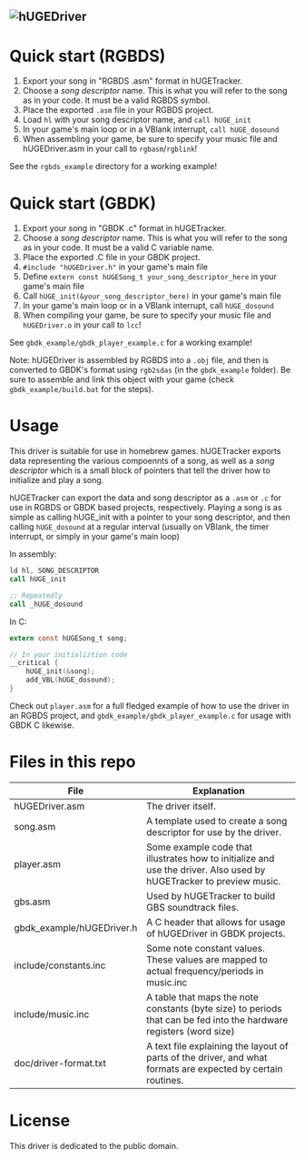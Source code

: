 ![hUGEDriver](https://nickfa.ro/images/Hugedriver2.gif)
---

# Quick start (RGBDS)
1. Export your song in "RGBDS .asm" format in hUGETracker.
2. Choose a *song descriptor* name. This is what you will refer to the song as in your code. It must be a valid RGBDS symbol.
3. Place the exported `.asm` file in your RGBDS project.
4. Load `hl` with your song descriptor name, and `call hUGE_init`
5. In your game's main loop or in a VBlank interrupt, `call hUGE_dosound`
6. When assembling your game, be sure to specify your music file and hUGEDriver.asm in your call to `rgbasm`/`rgblink`!

See the `rgbds_example` directory for a working example!

# Quick start (GBDK)
1. Export your song in "GBDK .c" format in hUGETracker.
2. Choose a *song descriptor* name. This is what you will refer to the song as in your code. It must be a valid C variable name.
3. Place the exported .C file in your GBDK project.
4. `#include "hUGEDriver.h"` in your game's main file
5. Define `extern const hUGESong_t your_song_descriptor_here` in your game's main file
6. Call `hUGE_init(&your_song_descriptor_here)` in your game's main file
7. In your game's main loop or in a VBlank interrupt, call `hUGE_dosound`
8. When compiling your game, be sure to specify your music file and `hUGEDriver.o` in your call to `lcc`!

See `gbdk_example/gbdk_player_example.c` for a working example!

Note: hUGEDriver is assembled by RGBDS into a `.obj` file, and then is converted to GBDK's format using `rgb2sdas` (in the `gbdk_example` folder). Be sure to assemble and link this object with your game (check `gbdk_example/build.bat` for the steps).

# Usage

This driver is suitable for use in homebrew games. hUGETracker exports data representing the various compoennts of a song, as well as a *song descriptor* which is a small block of pointers that tell the driver how to initialize and play a song.

hUGETracker can export the data and song descriptor as a `.asm` or `.c` for use in RGBDS or GBDK based projects, respectively. Playing a song is as simple as calling hUGE_init with a pointer to your song descriptor, and then calling `hUGE_dosound` at a regular interval (usually on VBlank, the timer interrupt, or simply in your game's main loop)

In assembly:
```asm
ld hl, SONG_DESCRIPTOR
call hUGE_init

;; Repeatedly
call _hUGE_dosound
```

In C:
```c
extern const hUGESong_t song;

// In your initializtion code
__critical {
    hUGE_init(&song);
    add_VBL(hUGE_dosound);
}
```

Check out `player.asm` for a full fledged example of how to use the driver in an RGBDS project, and `gbdk_example/gbdk_player_example.c` for usage with GBDK C likewise.

# Files in this repo

| File                      | Explanation                                                                                                         |
|---------------------------|---------------------------------------------------------------------------------------------------------------------|
| hUGEDriver.asm            | The driver itself.                                                                                                  |
| song.asm                  | A template used to create a song descriptor for use by the driver.                                                  |
| player.asm                | Some example code that illustrates how to initialize and use the driver. Also used by hUGETracker to preview music. |
| gbs.asm                   | Used by hUGETracker to build GBS soundtrack files.                                                                  |
| gbdk_example/hUGEDriver.h | A C header that allows for usage of hUGEDriver in GBDK projects.                                                    |
| include/constants.inc     | Some note constant values. These values are mapped to actual frequency/periods in music.inc                         |
| include/music.inc         | A table that maps the note constants (byte size) to periods that can be fed into the hardware registers (word size) |
| doc/driver-format.txt     | A text file explaining the layout of parts of the driver, and what formats are expected by certain routines.        |

# License

This driver is dedicated to the public domain.
